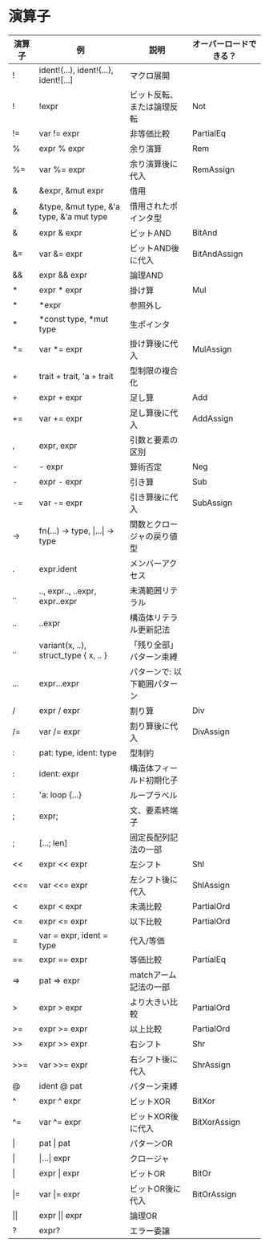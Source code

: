 # 演算子


| 演算子 | 例                                                      | 説明                         | オーバーロードできる？ | 
| ------ | ------------------------------------------------------- | ---------------------------- | ---------------------- | 
| !      | ident!(...), ident!\{...\}, ident\![...]                   | マクロ展開                   |                        | 
| !      | !expr                                                   | ビット反転、または論理反転   | Not                    | 
| !=     | var != expr                                             | 非等価比較                   | PartialEq              | 
| %      | expr % expr                                             | 余り演算                     | Rem                    | 
| %=     | var %= expr                                             | 余り演算後に代入             | RemAssign              | 
| &      | &expr, &mut expr                                        | 借用                         |                        | 
| &      | &type, &mut type, &'a type, &'a mut type                | 借用されたポインタ型         |                        | 
| &      | expr & expr                                             | ビットAND                    | BitAnd                 | 
| &=     | var &= expr                                             | ビットAND後に代入            | BitAndAssign           | 
| &&     | expr && expr                                            | 論理AND                      |                        | 
| *      | expr * expr                                             | 掛け算                       | Mul                    | 
| *      | *expr                                                   | 参照外し                     |                        | 
| *      | *const type, *mut type                                  | 生ポインタ                   |                        | 
| *=     | var *= expr                                             | 掛け算後に代入               | MulAssign              | 
| +      | trait + trait, 'a + trait                               | 型制限の複合化               |                        | 
| +      | expr + expr                                             | 足し算                       | Add                    | 
| +=     | var += expr                                             | 足し算後に代入               | AddAssign              | 
| ,      | expr, expr                                              | 引数と要素の区別             |                        | 
| -      | - expr                                                  | 算術否定                     | Neg                    | 
| -      | expr - expr                                             | 引き算                       | Sub                    | 
| -=     | var -= expr                                             | 引き算後に代入               | SubAssign              | 
| ->     | fn(...) -> type, &#124;...&#124; -> type                | 関数とクロージャの戻り値型   |                        | 
| .      | expr.ident                                              | メンバーアクセス             |                        | 
| ..     | .., expr.., ..expr, expr..expr                          | 未満範囲リテラル             |                        | 
| ..     | ..expr                                                  | 構造体リテラル更新記法       |                        | 
| ..     | variant(x, ..), struct_type \{ x, .. \}                   | 「残り全部」パターン束縛     |                        | 
| ...    | expr...expr                                             | パターンで: 以下範囲パターン |                        | 
| /      | expr / expr                                             | 割り算                       | Div                    | 
| /=     | var /= expr                                             | 割り算後に代入               | DivAssign              | 
| :      | pat: type, ident: type                             | 型制約                       |                        | 
| :      | ident: expr                                             | 構造体フィールド初期化子     |                        | 
| :      | 'a: loop \{...\}                                          | ループラベル                 |                        | 
| ;      | expr;                                                   | 文、要素終端子               |                        | 
| ;      | [...; len]                                              | 固定長配列記法の一部         |                        | 
| \<\<     | expr \<\< expr                                            | 左シフト                     | Shl                    | 
| \<\<=    | var \<\<= expr                                            | 左シフト後に代入             | ShlAssign              | 
| \<      | expr \< expr                                             | 未満比較                     | PartialOrd             | 
| \<=     | expr \<= expr                                            | 以下比較                     | PartialOrd             | 
| =      | var = expr, ident = type                           | 代入/等価                    |                        | 
| ==     | expr == expr                                            | 等価比較                     | PartialEq              | 
| =\>     | pat =\> expr                                             | matchアーム記法の一部        |                        | 
| \>      | expr \> expr                                             | より大きい比較               | PartialOrd             | 
| \>=     | expr \>= expr                                            | 以上比較                     | PartialOrd             | 
| \>\>     | expr \>\> expr                                            | 右シフト                     | Shr                    | 
| \>\>=    | var \>\>= expr                                            | 右シフト後に代入             | ShrAssign              | 
| @      | ident @ pat                                             | パターン束縛                 |                        | 
| ^      | expr ^ expr                                             | ビットXOR                    | BitXor                 | 
| ^=     | var ^= expr                                             | ビットXOR後に代入            | BitXorAssign           | 
| &#124; | pat &#124; pat                                          | パターンOR                   |                        | 
| &#124; | &#124;…&#124; expr                                      | クロージャ                   |                        | 
| &#124; | expr &#124; expr                                        | ビットOR                     | BitOr                  | 
| &#124;= | var &#124;= expr                                       | ビットOR後に代入             | BitOrAssign            | 
| &#124;&#124; | expr &#124;&#124; expr                            | 論理OR                       |                        | 
| ?      | expr?                                                   | エラー委譲                   |                        | 

